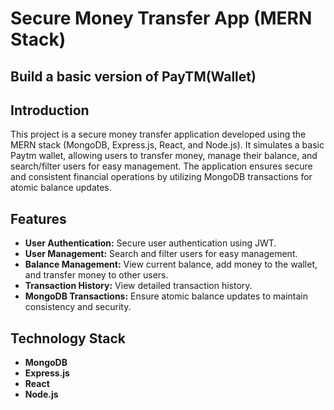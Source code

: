 # Secure Money Transfer App (MERN Stack)

## Build a basic version of PayTM(Wallet)

## Introduction

This project is a secure money transfer application developed using the MERN stack (MongoDB, Express.js, React, and Node.js). It simulates a basic Paytm wallet, allowing users to transfer money, manage their balance, and search/filter users for easy management. The application ensures secure and consistent financial operations by utilizing MongoDB transactions for atomic balance updates.

## Features

- **User Authentication:** Secure user authentication using JWT.
- **User Management:** Search and filter users for easy management.
- **Balance Management:** View current balance, add money to the wallet, and transfer money to other users.
- **Transaction History:** View detailed transaction history.
- **MongoDB Transactions:** Ensure atomic balance updates to maintain consistency and security.

## Technology Stack

- **MongoDB**
- **Express.js**
- **React**
- **Node.js**
